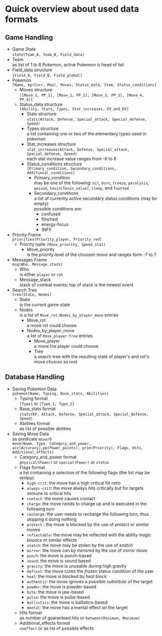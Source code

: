 # Quick overview about used data formats

## Game Handling
+ Game State  
  `state(Team_A, Team_B, Field_data)`
+ Team  
  as list of 1 to 6 Pokemon, active Pokemon is head of list
+ Field_data structure  
  `[Field_A, Field_B, Field_global]`
+ Pokemon  
  `[Name, kp(Curr, Max), Moves, Status_data, Item, Status_conditions]`
  + Moves structure  
    `[[Move_1, PP_1], [Move_2, PP_2], [Move_3, PP_3], [Move_4, PP_4]]`
  + Status_data structure  
    `[Ability, Stats, Types, Stat_increases, EV_and_DV]`
    + Stats structure  
      `stats(Attack, Defense, Special_attack, Special_defense, Speed)`
    + Types structure  
      a list containing one or two of the elementary types used in pokemon
    + Stat_increases structure  
      `stat_increases(Attack, Defense, Special_attack, Special_defense, Speed)`  
      each stat increase value ranges from -6 to 6
    + Status_conditions structure  
      `[Primary_condition, Secondary_conditions, Additional_conditions]`
      + Primary_condition  
        may be one of the following: `nil`, `burn`, `freeze`, `paralysis`,
        `poison`, `toxin(Toxin_value)`, `sleep`, and `fainted`
      + Secondary_conditions  
        a list of currently active secondary status conditions (may be empty)  
        possible conditions are:  
        + confused
        + flinched
        + energy-focus
        + (NFI)  
+ Priority Frame  
  `priorities(Priority_player, Priority_red)`  
  + Priority
    tuple `(Move_priority, Speed_stat)`  
    + Move_priority  
      is the priority level of the choosen move and ranges form -7 to 7
+ Messages Frame  
  `msg(Who, Message_stack)`  
  + Who  
    is either `player` or `rot`  
  + Message_stack  
    stack of combat events; top of stack is the newest event
+ Search Tree  
  `tree(State, Nodes)`  
  + State  
    is the current game state
  + Nodes  
    is a list of `Move_rot:Nodes_by_player_move` entries  
    + Move_rot  
      a move rot could choose
    + Nodes_by_player_move  
      a list of `Move_player:Tree` entries
      + Move_player  
        a move the player could choose
      + Tree  
        a search tree with the resulting state of player's and rot's move choices as root

## Database Handling
+ Saving Pokemon Data  
  `pokemon(Name, Typing, Base_stats, Abilities)`
  + Typing format  
    `[Type]` or `[Type_1, Type_2]`
  + Base_stats format  
    `stats(KP, Attack, Defense, Special_attack, Special_defense, Speed)`
  + Abilities format  
    as list of possible abilities
+ Saving Move Data  
  as predicate `move/9`  
  `move(Name, Type, Category_and_power, acc(Accuracy),pp(Power_points), prio(Priority), Flags, Hits, Additional_effects)`
  + Category_and_power format  
    `physical(Power)` or `special(Power)` or `status`
  + Flags format  
    a list containing a selection of the following flags (the list may be emtpy):
    + `high-crit`: the move has a high critical hit ratio
    + `always-crit`: the move always hits critically but for targets immune to critical hits
    + `contact`: the move causes contact
    + `charge`: the move needs to charge up and is executed in the following turn
    + `recharge`: the user needs to recharge the following turn, thus skipping it doing nothing
    + `protect` : the move is blocked by the use of _protect_ or similar moves
    + `reflectable`: the move may be reflected with the ability _magic bounce_ or similar effects
    + `snatch`: the move may be stolen by the use of _snatch_
    + `mirror`: the move can by mirrored by the use of mirror move
    + `punch`: the move is punch-based
    + `sound`: the move is sound based
    + `gravity`: the move is unusable during high gravity
    + `defrost`: the move cures the _frozen_ status condition of the user
    + `heal`: the move is blocked by _heal block_
    + `authentic`: the move ignores a possible _substitute_ of the target
    + `powder`: the move is powder-based
    + `bite`: the move is jaw-based
    + `pulse`: the move is pulse-based
    + `ballistics`: the move is ballistics-based
    + `mental`: the move has a mental effect on the target
  + Hits format  
    as number of guaranteed hits or `between(Minimum, Maximum)`
  + Additional_effects format  
    `noeffect` or as list of possible effects
